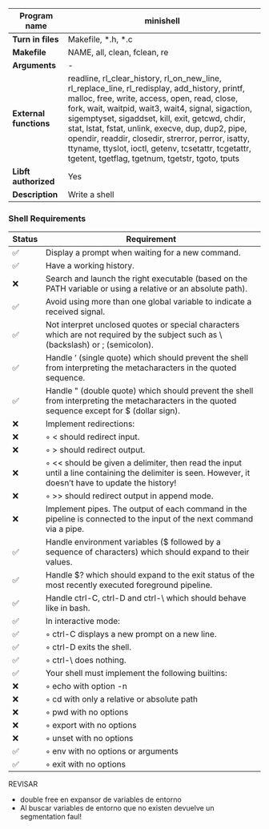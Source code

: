 | **Program name** | minishell |
|------------------|-----------|
| **Turn in files**| Makefile, *.h, *.c |
| **Makefile**     | NAME, all, clean, fclean, re |
| **Arguments**    | - |
| **External functions** | readline, rl_clear_history, rl_on_new_line, rl_replace_line, rl_redisplay, add_history, printf, malloc, free, write, access, open, read, close, fork, wait, waitpid, wait3, wait4, signal, sigaction, sigemptyset, sigaddset, kill, exit, getcwd, chdir, stat, lstat, fstat, unlink, execve, dup, dup2, pipe, opendir, readdir, closedir, strerror, perror, isatty, ttyname, ttyslot, ioctl, getenv, tcsetattr, tcgetattr, tgetent, tgetflag, tgetnum, tgetstr, tgoto, tputs |
| **Libft authorized** | Yes |
| **Description**  | Write a shell |


### Shell Requirements

| Status | Requirement |
|--------|-------------|
| ✅ | Display a prompt when waiting for a new command. |
| ✅ | Have a working history. |
| ❌ | Search and launch the right executable (based on the PATH variable or using a relative or an absolute path). |
| ✅ | Avoid using more than one global variable to indicate a received signal. |
| ✅ | Not interpret unclosed quotes or special characters which are not required by the subject such as \ (backslash) or ; (semicolon). |
| ✅ | Handle ’ (single quote) which should prevent the shell from interpreting the metacharacters in the quoted sequence. |
| ✅ | Handle " (double quote) which should prevent the shell from interpreting the metacharacters in the quoted sequence except for $ (dollar sign). |
| ❌ | Implement redirections: |
| ❌ | ◦ < should redirect input. |
| ❌ | ◦ > should redirect output. |
| ❌ | ◦ << should be given a delimiter, then read the input until a line containing the delimiter is seen. However, it doesn’t have to update the history! |
| ❌ | ◦ >> should redirect output in append mode. |
| ❌ | Implement pipes. The output of each command in the pipeline is connected to the input of the next command via a pipe. |
| ✅ | Handle environment variables ($ followed by a sequence of characters) which should expand to their values. |
| ✅ | Handle $? which should expand to the exit status of the most recently executed foreground pipeline. |
| ✅ | Handle ctrl-C, ctrl-D and ctrl-\ which should behave like in bash. |
| ✅ | In interactive mode: |
| ✅ | ◦ ctrl-C displays a new prompt on a new line. |
| ✅ | ◦ ctrl-D exits the shell. |
| ✅ | ◦ ctrl-\ does nothing. |
| ✅ | Your shell must implement the following builtins: |
| ❌ | ◦ echo with option -n |
| ❌ | ◦ cd with only a relative or absolute path |
| ❌ | ◦ pwd with no options |
| ❌ | ◦ export with no options |
| ❌ | ◦ unset with no options |
| ✅ | ◦ env with no options or arguments |
| ✅ | ◦ exit with no options |


REVISAR
* double free en expansor de variables de entorno
* Al buscar variables de entorno que no existen devuelve un segmentation faul!